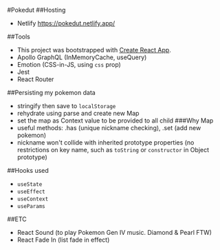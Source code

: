 #Pokedut
##Hosting
- Netlify https://pokedut.netlify.app/

##Tools
- This project was bootstrapped with [Create React App](https://github.com/facebook/create-react-app).
- Apollo GraphQL (InMemoryCache, useQuery)
- Emotion (CSS-in-JS, using `css` prop)
- Jest
- React Router

##Persisting my pokemon data
- stringify then save to `localStorage`
- rehydrate using parse and create new Map
- set the map as Context value to be provided to all child
###Why Map
- useful methods: .has (unique nickname checking), .set (add new pokemon)
- nickname won't collide with inherited prototype properties (no restrictions on key name, such as `toString` or `constructor` in Object prototype)

##Hooks used
- `useState`
- `useEffect`
- `useContext`
- `useParams`

##ETC
- React Sound (to play Pokemon Gen IV music. Diamond & Pearl FTW)
- React Fade In (list fade in effect) 
 
